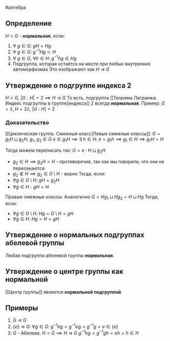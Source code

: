 #алгебра 
## Определение
$H < G$ - **нормальная**, если:
1)  $\forall \ g \in G: \ gH = Hg$
2) $\forall \ g \in G: \ g^{-1}Hg \subset H$
3) $\forall \ g \in G, \ \forall h \in H: \ g^{-1}hg \in Hg$
4) Подгруппа, которая остаётся на месте при любых внутренних автоморфизмах
Это изображают как $H \vartriangleleft G$

## Утверждение о подгруппе индекса 2
$H < G, \ |G:H| = 2 \implies H \vartriangleleft G$
То есть, подгруппа [[Теорема Лагранжа. Индекс подгруппы в группе|индекса]] 2 всегда **нормальная**.
Пример: $G = \mathbb{Z}, H = 2 \mathbb{Z}, \ |G : H| = 2$

### Доказательство
[[Циклическая группа. Смежный класс|Левые смежные классы]]:
$G = g_1H \sqcup g_2H, \ g_1, \ g_2 \in G$
$e \in g_1H \implies \exists \ h \in H: \ e = g_1h \implies g_1 \in H \implies g_1H = H$

Тогда можем переписать так:
$G = e \cdot H \sqcup g_2H$

- $g_2 \in H \implies g_2H = H$ - противоречие, так как мы говорили, что они не пересекаются
- $g_2 \notin H \implies g_2 \in G \setminus H$ - верно
Тогда, если:
- $\forall g \in G \setminus H: \ gH = g_2H$
- $\forall g \in H: gH = H$

Правые смежные классы:
Аналогично
$G = Hg_1 \sqcup Hg_2 = H \sqcup Hg$
Тогда, если:
- $\forall g \in G \setminus H: \ Hg = G \setminus H = gH$
- $\forall g \in H: \ Hg = H = gH$

## Утверждение о нормальных подгруппах абелевой группы
Любая подгруппа абелевой группы **нормальная**.

## Утверждение о центре группы как нормальной
[[Центр группы]] является **нормальной подгруппой**.

## Примеры
1) $G \vartriangleleft G$
2) $\{ e \} \vartriangleleft G: \ \forall g \in G: \ g^{-1}hg = g^{-1}eg = g^{-1}g = e \in \{ e\}$
3) $G$ - Абелева. $H < G \implies H \vartriangleleft G$
	$g^{-1}hg = g^{-1}gh = eh = h \in H$